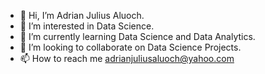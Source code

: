 - 👋 Hi, I’m Adrian Julius Aluoch.
- 👀 I’m interested in Data Science.
- 🌱 I’m currently learning Data Science and Data Analytics.
- 💞️ I’m looking to collaborate on Data Science Projects.
- 📫 How to reach me adrianjuliusaluoch@yahoo.com

<!---
[![Aluoch Adrian Julius GitHub stats](https://github-readme-stats.vercel.app/api?username=adrianjuliusaluoch)](https://github.com/adrianjuliusaluoch/github-readme-stats)
adrianjuliusaluoch/adrianjuliusaluoch is a ✨ special ✨ repository because its `README.md` (this file) appears on your GitHub profile.
You can click the Preview link to take a look at your changes.
--->
